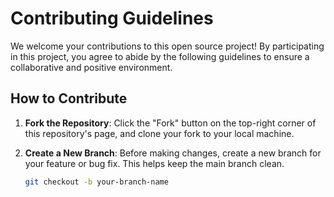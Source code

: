 # Contributing Guidelines

We welcome your contributions to this open source project! By participating in this project, you agree to abide by the following guidelines to ensure a collaborative and positive environment.

## How to Contribute

1. **Fork the Repository**: Click the "Fork" button on the top-right corner of this repository's page, and clone your fork to your local machine.

2. **Create a New Branch**: Before making changes, create a new branch for your feature or bug fix. This helps keep the main branch clean.

   ```bash
   git checkout -b your-branch-name
